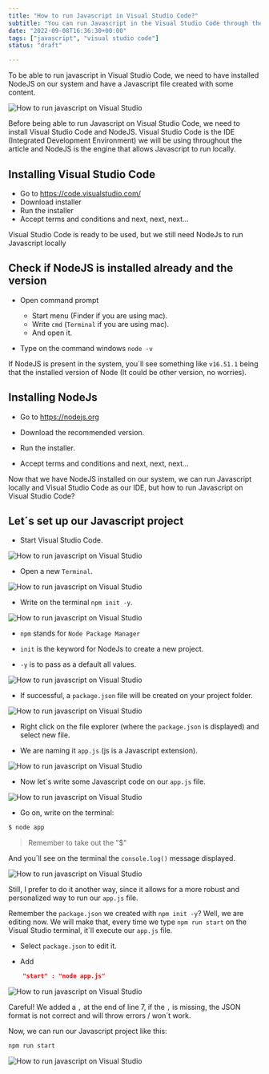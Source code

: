 ```yaml
---
title: "How to run Javascript in Visual Studio Code?"
subtitle: "You can run Javascript in the Visual Studio Code through the terminal if you have node installed (node filename.js)."
date: "2022-09-08T16:36:30+00:00"
tags: ["javascript", "visual studio code"]
status: "draft"

---
```



To be able to run javascript in Visual Studio Code, we need to have installed NodeJS on our system and have a Javascript file created with some content.

![How to run javascript on Visual Studio](https://i.imgur.com/KWfbDUm.png)

Before being able to run Javascript on Visual Studio Code, we need to install Visual Studio Code and NodeJS. Visual Studio Code is the IDE (Integrated Development Environment) we will be using throughout the article and NodeJS is the engine that allows Javascript to run locally.

## Installing Visual Studio Code

- Go to https://code.visualstudio.com/
- Download installer
- Run the installer
- Accept terms and conditions and next, next, next...

Visual Studio Code is ready to be used, but we still need NodeJs to run Javascript locally

## Check if NodeJS is installed already and the version

- Open command prompt 
	- Start menu (Finder if you are using mac).
	- Write `cmd` (`Terminal` if you are using mac).
	- And open it.

- Type on the command windows `node -v `

If NodeJS is present in the system, you´ll see something like `v16.51.1` being that the installed version of Node (It could be other version, no worries).

## Installing NodeJs

- Go to https://nodejs.org

- Download the recommended version.

- Run the installer.

- Accept terms and conditions and next, next, next...

Now that we have NodeJS installed on our system, we can run Javascript locally and Visual Studio Code as our IDE, but how to run Javascript on Visual Studio Code?

## Let´s set up our Javascript project

- Start Visual Studio Code.

![How to run javascript on Visual Studio](https://i.imgur.com/xQBECyp.png)

- Open a new `Terminal`.

![How to run javascript on Visual Studio](https://i.imgur.com/N6WmTra.png)

- Write on the terminal `npm init -y`.

![How to run javascript on Visual Studio](https://i.imgur.com/uasJ5gf.png)

- `npm` stands for `Node Package Manager`

- `init` is the keyword for NodeJs to create a new project.

- `-y` is to pass as a default all values.

![How to run javascript on Visual Studio](https://i.imgur.com/TYoUFhv.png)

- If successful, a `package.json` file will be created on your project folder.

![How to run javascript on Visual Studio](https://i.imgur.com/MBA5Wm2.png)

- Right click on the file explorer (where the `package.json` is displayed) and select new file.

- We are naming it `app.js` (js is a Javascript extension).

![How to run javascript on Visual Studio](https://i.imgur.com/G0g9IEF.png)

- Now let´s write some Javascript code on our `app.js` file.

![How to run javascript on Visual Studio](https://i.imgur.com/ENyFTGP.png)

- Go on, write on the terminal: 

```bash
$ node app
```

> Remember to take out  the "$" 

And you´ll see on the terminal the `console.log()` message displayed. 

![How to run javascript on Visual Studio](https://i.imgur.com/8bFzbEo.png)

Still, I prefer to do it another way, since it allows for a more robust and personalized way to run our `app.js` file.

Remember the `package.json` we created with `npm init -y`? Well, we are editing now. We will make that, every time we type `npm run start` on the Visual Studio terminal, it´ll execute our `app.js` file.

- Select `package.json` to edit it.

- Add 

```json 
	"start" : "node app.js"
```

![How to run javascript on Visual Studio](https://i.imgur.com/6UoUSfG.png)

Careful! We added a `,` at the end of line 7, if the `,` is missing, the JSON format is not correct and will throw errors / won´t work.

Now, we can run our Javascript project like this:

```bash 
npm run start
```

![How to run javascript on Visual Studio](https://i.imgur.com/KWfbDUm.png)
